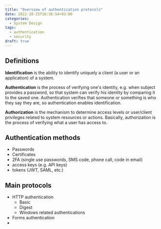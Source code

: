 ```yaml
---
title: "Overview of authentication protocols"
date: 2022-10-25T16:36:54+03:00
categories:
  - System Design
tags:
  - authentication
  - security
draft: true
---
```


## Definitions

**Identification** is the ability to identify uniquely a client (a user or an application) of a system.

**Authentication** is the process of verifying one's identity, 
e.g. when subject provides a password, so that system can verify his identity by comparing it to the saved one.
Authentication verifies that someone or something is who they say they are, so authentication enables identification.

**Authorization** is the mechanism to determine access levels or user/client privileges related to system resources or actions. 
Basically, authorization is the process of verifying what a user has access to.

## Authentication methods

- Passwords
- Certificates
- 2FA (single use passwords, SMS code, phone call, code in email)
- access keys (e.g. API keys)
- tokens (JWT, SAML, etc.)

## Main protocols

- HTTP authentication
  - Basic
  - Digest
  - Windows related authentications
- Forms authentication
- 
